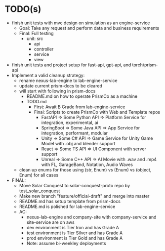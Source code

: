 # TODO(s)

- finish unit tests with mvc design on simulation as an engine-service 
  - Goal: Take any request and perform data and business requirements
  - Final: Full testing
    - unit: src
      - api
      - controller
      - service
      - view
- finish unit tests and project setup for fast-api, gpt-api, and torch/prism-api
- Implement a valid cleanup strategy:
  - rename nexus-lab-engine to lab-engine-service
  - update current prism-docs to be cleared
  - will start with following in prism-docs
    - README.md on how to operate PrismCo as a machine
    - TODO.md
      - First: Await B Grade from lab-engine-service
      - Final: Scripts to create PrismCo with Web and Template repos
        - FastAPI => Some Python API => Platform Service for integration, experimental, ai
        - SpringBoot => Some Java API => App Service for integration, performant, modular
        - Unity => Some C# API => Game Service for Unity Game Model with .obj and blender support 
        - React => Some TS API => UI Component with server support
        - Unreal => Some C++ API => AI Movie with .wav and .mp4 with FL, GarageBand, Notation, Audio Waves
  - clean up enums for those using (str, Enum) vs (Enum) vs (object, Enum) for all cases
- FINAL:
  - Move Solar Conquest to solar-conquest-proto repo by test_solar_conquest
  - Make new branch "feature/official-draft" and merge into master
  - README.md has setup template from prism-docs
  - README.md is polished for lab-engine-service
  - AC:
    - nexus-lab-engine and company-site with company-service and site-service are on aws
    - dev environment is Tier Iron and has Grade A
    - test environment is Tier Silver and has Grade A
    - prod environment is Tier Gold and has Grade A
    - Note: assume bi-weekley deployments
  
